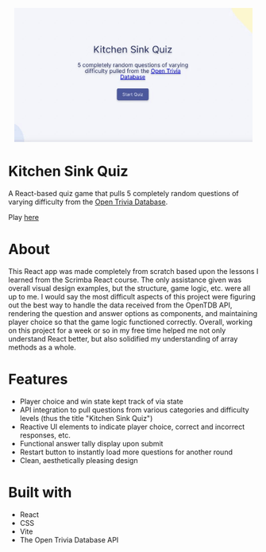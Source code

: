 <p align="center">
<img src="https://raw.githubusercontent.com/austingw/portfolio-site/main/src/assets/quiz-app.gif" alt="Quiz GIF" />
</p>

# Kitchen Sink Quiz #

A React-based quiz game that pulls 5 completely random questions of varying difficulty from the <a href="https://opentdb.com/" >Open Trivia Database</a>.

Play <a href="austingw.github.io/quiz-app">here</a>

# About # 

This React app was made completely from scratch based upon the lessons I learned from the Scrimba React course. The only assistance given was overall visual design examples, but the structure, game logic, etc. were all up to me. I would say the most difficult aspects of this project were figuring out the best way to handle the data received from the OpenTDB API, rendering the question and answer options as components, and maintaining player choice so that the game logic functioned correctly. Overall, working on this project for a week or so in my free time helped me not only understand React better, but also solidified my understanding of array methods as a whole. 

# Features #

- Player choice and win state kept track of via state
- API integration to pull questions from various categories and difficulty levels (thus the title "Kitchen Sink Quiz")
- Reactive UI elements to indicate player choice, correct and incorrect responses, etc.
- Functional answer tally display upon submit
- Restart button to instantly load more questions for another round
- Clean, aesthetically pleasing design

# Built with #

- React
- CSS
- Vite
- The Open Trivia Database API

